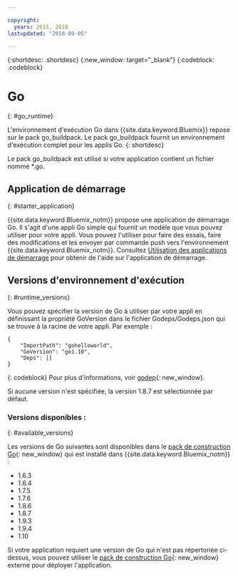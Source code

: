 ```yaml
---

copyright:
  years: 2015, 2018
lastupdated: "2018-09-05"

---
```


{:shortdesc: .shortdesc}
{:new_window: target="_blank"}
{:codeblock: .codeblock}


# Go
{: #go_runtime}

L'environnement d'exécution Go dans {{site.data.keyword.Bluemix}} repose sur le pack go_buildpack.
Le pack go_buildpack fournit un environnement d'exécution complet pour les applis Go.
{: shortdesc}

Le pack go_buildpack est utilisé si votre application contient un fichier nommé *.go.

## Application de démarrage
{: #starter_application}

{{site.data.keyword.Bluemix_notm}} propose une application de démarrage Go.  Il s'agit d'une appli Go simple qui fournit un modèle que vous pouvez utiliser pour votre appli. Vous pouvez l'utiliser pour faire des essais, faire des modifications et les envoyer par commande push vers l'environnement {{site.data.keyword.Bluemix_notm}}. Consultez [Utilisation des applications de démarrage](../common/starter_app_usage.html) pour obtenir de l'aide sur l'application de démarrage.

## Versions d'environnement d'exécution
{: #runtime_versions}

Vous pouvez spécifier la version de Go à utiliser par votre appli en définissant la propriété GoVersion dans le fichier Godeps/Godeps.json qui se trouve à la racine de votre appli. Par exemple :

```
{
	"ImportPath": "gohelloworld",
	"GoVersion": "go1.10",
	"Deps": []
}
```
{: codeblock}
Pour plus d'informations, voir [godep](https://github.com/tools/godep){: new_window}.

Si aucune version n'est spécifiée, la version 1.8.7 est sélectionnée par défaut.

### Versions disponibles :
{: #available_versions}

Les versions de Go suivantes sont disponibles dans le [pack de construction Go](https://github.com/cloudfoundry/go-buildpack/releases/tag/v1.8.20){: new_window} qui est installé dans {{site.data.keyword.Bluemix_notm}} :

* 1.6.3
* 1.6.4
* 1.7.5
* 1.7.6
* 1.8.6
* 1.8.7
* 1.9.3
* 1.9.4
* 1.10

Si votre application requiert une version de Go qui n'est pas répertoriée ci-dessus, vous pouvez utiliser le [pack de construction Go](https://github.com/cloudfoundry/go-buildpack.git){: new_window} externe pour déployer l'application.
